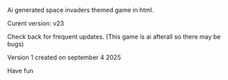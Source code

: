 Ai generated space invaders themed game in html.
    
   
   
Curent version:
v23
     
    
Check back for frequent updates. (This game is ai afterall so there may be bugs)
    
   
    
   
    
Version 1 created on september 4 2025
  
  
Have fun
